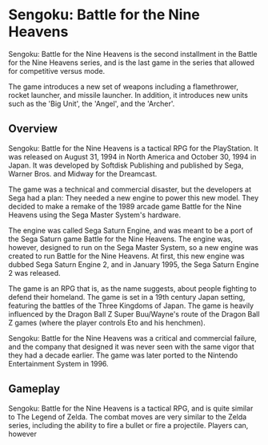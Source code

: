 # Sengoku: Battle for the Nine Heavens

Sengoku: Battle for the Nine Heavens is the second installment in the Battle for the Nine Heavens series, and is the last game in the series that allowed for competitive versus mode.

The game introduces a new set of weapons including a flamethrower, rocket launcher, and missile launcher. In addition, it introduces new units such as the 'Big Unit', the 'Angel', and the 'Archer'.

## Overview

Sengoku: Battle for the Nine Heavens is a tactical RPG for the PlayStation. It was released on August 31, 1994 in North America and October 30, 1994 in Japan. It was developed by Softdisk Publishing and published by Sega, Warner Bros. and Midway for the Dreamcast.

The game was a technical and commercial disaster, but the developers at Sega had a plan: They needed a new engine to power this new model. They decided to make a remake of the 1989 arcade game Battle for the Nine Heavens using the Sega Master System's hardware.

The engine was called Sega Saturn Engine, and was meant to be a port of the Sega Saturn game Battle for the Nine Heavens. The engine was, however, designed to run on the Sega Master System, so a new engine was created to run Battle for the Nine Heavens. At first, this new engine was dubbed Sega Saturn Engine 2, and in January 1995, the Sega Saturn Engine 2 was released.

The game is an RPG that is, as the name suggests, about people fighting to defend their homeland. The game is set in a 19th century Japan setting, featuring the battles of the Three Kingdoms of Japan. The game is heavily influenced by the Dragon Ball Z Super Buu/Wayne's route of the Dragon Ball Z games (where the player controls Eto and his henchmen).

Sengoku: Battle for the Nine Heavens was a critical and commercial failure, and the company that designed it was never seen with the same vigor that they had a decade earlier. The game was later ported to the Nintendo Entertainment System in 1996.

## Gameplay

Sengoku: Battle for the Nine Heavens is a tactical RPG, and is quite similar to The Legend of Zelda. The combat moves are very similar to the Zelda series, including the ability to fire a bullet or fire a projectile. Players can, however